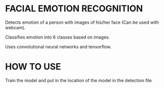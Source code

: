 # FACIAL EMOTION RECOGNITION

Detects emotion of a person with images of his/her face (Can be used with webcam).

Classifies emotion into 6   classes based on images.

Uses convolutional neural networks and tensorflow.


# HOW TO USE
Train the model and put in the location of the model in the detection file

